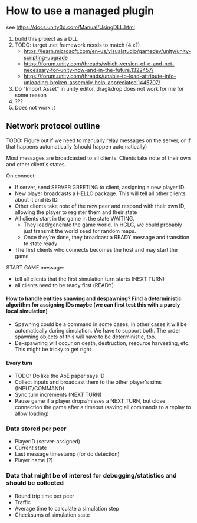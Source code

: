 # How to use a managed plugin

see https://docs.unity3d.com/Manual/UsingDLL.html

1. build this project as a DLL
2. TODO: target .net framework needs to match (4.x?)
   - https://learn.microsoft.com/en-us/visualstudio/gamedev/unity/unity-scripting-upgrade
   - https://forum.unity.com/threads/which-version-of-c-and-net-necessary-for-unity-now-and-in-the-future.1322457/
   - https://forum.unity.com/threads/unable-to-load-attribute-info-unloading-broken-assembly-help-appreciated.1445707/
3. Do "Import Asset" in unity editor, drag&drop does not work for me for some reason
4. ???
5. Does not work :(

## Network protocol outline

TODO: Figure out if we need to manually relay messages on the server, or if that happens automatically
(should happen automatically)

Most messages are broadcasted to all clients. Clients take note of their own and other client's states.

On connect:
- If server, send SERVER GREETING to client, assigning a new player ID.
- New player broadcasts a HELLO package. This will tell all other clients about it and its ID.
- Other clients take note of the new peer and respond with their own ID, allowing the player to register them and their state
- All clients start in the game in the state WAITING.
  - They load/generate the game world. In HGLG, we could probably just transmit the world seed for random maps.
  - Once they're done, they broadcast a READY message and transition to state ready
- The first clients who connects becomes the host and may start the game

START GAME message:
- tell all clients that the first simulation turn starts (NEXT TURN)
- all clients need to be ready first (READY)

#### How to handle entities spawing and despawning? Find a deterministic algorithm for assigning IDs maybe (we can first test this with a purely local simulation)
- Spawning could be a command in some cases, in other cases it will be automatically during simulation. We have to support both. The order spawning objects of this will have to be deterministic, too.
- De-spawning will occur on death, destruction, resource harvesting, etc. This might be tricky to get right

#### Every turn
- TODO: Do like the AoE paper says :D
- Collect inputs and broadcast them to the other player's sims (INPUT/COMMAND)
- Sync turn increments (NEXT TURN)
- Pause game if a player drops/misses a NEXT TURN, but close connection the game after a timeout (saving all commands to a replay to allow loading)

### Data stored per peer

- PlayerID (server-assigned)
- Current state
- Last message timestamp (for dc detection)
- Player name (?)

### Data that might be of interest for debugging/statistics and should be collected

- Round trip time per peer
- Traffic
- Average time to calculate a simulation step
- Checksums of simulation state